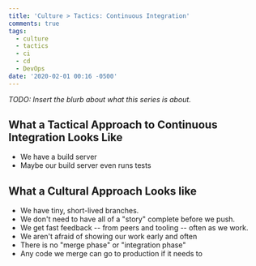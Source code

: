 ```yaml
---
title: 'Culture > Tactics: Continuous Integration'
comments: true
tags:
  - culture
  - tactics
  - ci
  - cd
  - DevOps
date: '2020-02-01 00:16 -0500'
---
```

_TODO: Insert the blurb about what this series is about._

## What a Tactical Approach to Continuous Integration Looks Like

* We have a build server
* Maybe our build server even runs tests 

## What a Cultural Approach Looks like

* We have tiny, short-lived branches.
* We don't need to have all of a "story" complete before we push.
* We get fast feedback -- from peers and tooling -- often as we work.
* We aren't afraid of showing our work early and often
* There is no "merge phase" or "integration phase"
* Any code we merge can go to production if it needs to
